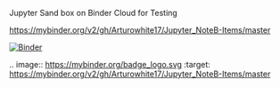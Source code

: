 Jupyter Sand box on Binder Cloud for Testing

https://mybinder.org/v2/gh/Arturowhite17/Jupyter_NoteB-Items/master

[![Binder](https://mybinder.org/badge_logo.svg)](https://mybinder.org/v2/gh/Arturowhite17/Jupyter_NoteB-Items/master)

.. image:: https://mybinder.org/badge_logo.svg
 :target: https://mybinder.org/v2/gh/Arturowhite17/Jupyter_NoteB-Items/master
